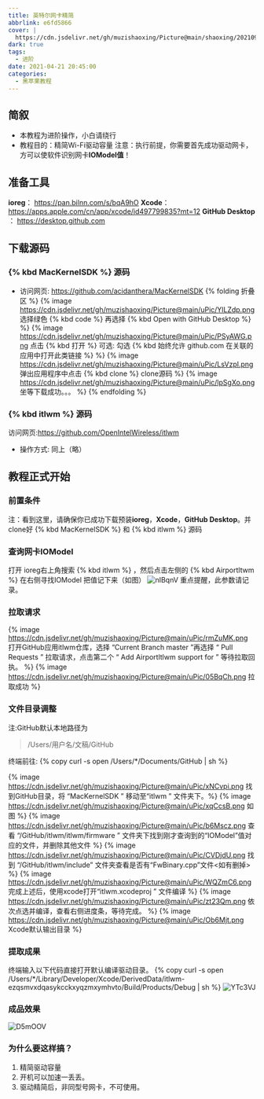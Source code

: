 ```yaml
---
title: 英特尔网卡精简
abbrlink: e6fd5866
cover: |
  https://cdn.jsdelivr.net/gh/muzishaoxing/Picture@main/shaoxing/20210910/22:20-pKtcMd.png
dark: true
tags:
  - 进阶
date: 2021-04-21 20:45:00
categories:
  - 黑苹果教程
---
```

## 简叙
- 本教程为进阶操作，小白请绕行
- 教程目的：精简Wi-Fi驱动容量
注意：执行前提，你需要首先成功驱动网卡，方可以使软件识别网卡**IOModel值**！

## 准备工具
**ioreg**： https://pan.bilnn.com/s/bqA9hO
**Xcode**：https://apps.apple.com/cn/app/xcode/id497799835?mt=12
**GitHub Desktop** ： https://desktop.github.com

## 下载源码
###  {% kbd MacKernelSDK %} 源码
- 访问网页: https://github.com/acidanthera/MacKernelSDK
{% folding 折叠区 %}
{% image https://cdn.jsdelivr.net/gh/muzishaoxing/Picture@main/uPic/YlLZdp.png 选择绿色 {% kbd code %} 再选择 {% kbd Open with GitHub Desktop %}  %}
{% image https://cdn.jsdelivr.net/gh/muzishaoxing/Picture@main/uPic/PSyAWG.png 点击 {% kbd 打开 %} 可选: 勾选 {% kbd 始终允许 github.com 在关联的应用中打开此类链接 %}  %}
{% image https://cdn.jsdelivr.net/gh/muzishaoxing/Picture@main/uPic/LsVzpl.png 弹出应用程序中点击 {% kbd clone %} clone源码 %}
{% image https://cdn.jsdelivr.net/gh/muzishaoxing/Picture@main/uPic/lpSgXo.png 坐等下载成功。。。 %}
{% endfolding %}

###  {% kbd itlwm %} 源码
访问网页:https://github.com/OpenIntelWireless/itlwm
- 操作方式: 同上（略）

## 教程正式开始
### 前置条件
注：看到这里，请确保你已成功下载预装**ioreg**，**Xcode**，**GitHub Desktop**。并clone好 {% kbd  MacKernelSDK %} 和 {% kbd itlwm %} 源码

### 查询网卡IOModel
 打开 ioreg右上角搜索 {% kbd itlwm %} ，然后点击左侧的 {% kbd Airportltwm %}  在右侧寻找IOModel 把值记下来（如图）
![nIBqnV](https://cdn.jsdelivr.net/gh/muzishaoxing/Picture@main/uPic/nIBqnV.png)
重点提醒，此参数请记录。

### 拉取请求 
{% image https://cdn.jsdelivr.net/gh/muzishaoxing/Picture@main/uPic/rmZuMK.png 打开GitHub应用itlwm仓库，选择 “Current Branch master ”再选择 “ Pull Requests ” 拉取请求，点击第二个 “ Add Airportltlwm support for  ” 等待拉取回执。 %}
{% image https://cdn.jsdelivr.net/gh/muzishaoxing/Picture@main/uPic/05BqCh.png 拉取成功 %}

### 文件目录调整
注:GitHub默认本地路径为
> /Users/用户名/文稿/GitHub

终端前往:
{% copy curl -s open /Users/*/Documents/GitHub | sh %}



{% image https://cdn.jsdelivr.net/gh/muzishaoxing/Picture@main/uPic/xNCvpi.png 找到GitHub目录，将 “MacKernelSDK ” 移动至“itlwm ” 文件夹下。%}
{% image https://cdn.jsdelivr.net/gh/muzishaoxing/Picture@main/uPic/xqCcsB.png 如图 %}
{% image https://cdn.jsdelivr.net/gh/muzishaoxing/Picture@main/uPic/b6Mscz.png 查看 “/GitHub/itlwm/itlwm/firmware ” 文件夹下找到刚才查询到的“IOModel”值对应的文件，并删除其他文件 %}
{% image https://cdn.jsdelivr.net/gh/muzishaoxing/Picture@main/uPic/CVDjdU.png 找到 “/GitHub/itlwm/include” 文件夹查看是否有“FwBinary.cpp”文件<如有删掉> %}
{% image https://cdn.jsdelivr.net/gh/muzishaoxing/Picture@main/uPic/WQZmC6.png 完成上述后，使用xcode打开“itlwm.xcodeproj ” 文件编译 %}
{% image https://cdn.jsdelivr.net/gh/muzishaoxing/Picture@main/uPic/zt23Qm.png 依次点选并编译，查看右侧进度条，等待完成。 %}
{% image https://cdn.jsdelivr.net/gh/muzishaoxing/Picture@main/uPic/Ob6Mjt.png Xcode默认输出目录 %}

### 提取成果
终端输入以下代码直接打开默认编译驱动目录。
{% copy curl -s open /Users/*/Library/Developer/Xcode/DerivedData/itlwm-ezqsmvxdqasykcckxyqzmxymhvto/Build/Products/Debug | sh %}
![YTc3VJ](https://cdn.jsdelivr.net/gh/muzishaoxing/Picture@main/uPic/YTc3VJ.png)

### 成品效果
![D5mOOV](https://cdn.jsdelivr.net/gh/muzishaoxing/Picture@main/uPic/D5mOOV.png)

### 为什么要这样搞？
1. 精简驱动容量
2. 开机可以加速一丢丢。
3. 驱动精简后，非同型号网卡，不可使用。
